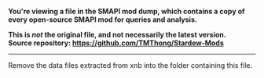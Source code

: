 **You're viewing a file in the SMAPI mod dump, which contains a copy of every open-source SMAPI mod
for queries and analysis.**

**This is _not_ the original file, and not necessarily the latest version.**  
**Source repository: https://github.com/TMThong/Stardew-Mods**

----

Remove the data files extracted from xnb into the folder containing this file.